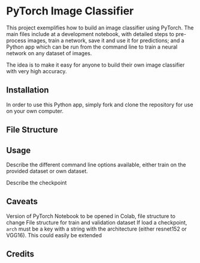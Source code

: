 # PyTorch Image Classifier

This project exemplifies how to build an image classifier using PyTorch. The main
files include at a development notebook, with detailed steps to pre-process images,
train a network, save it and use it for predictions; and a Python app which can be run
from the command line to train a neural network on any dataset of images.

The idea is to make it easy for anyone to build their own image classifier with very 
high accuracy.

## Installation

In order to use this Python app, simply fork and clone the repository for use on your
own computer.

## File Structure

## Usage

Describe the different command line options available, either train on the provided 
dataset or own dataset. 

Describe the checkpoint

## Caveats

Version of PyTorch
Notebook to be opened in Colab, file structure to change
File structure for train and validation dataset
If load a checkpoint, `arch` must be a key with a string with the architecture
 (either resnet152 or VGG16). This could easily be extended

## Credits